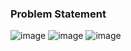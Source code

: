 ### Problem Statement

![image](https://user-images.githubusercontent.com/36649115/40689464-15ab10da-6357-11e8-94bb-6a6be4ba5886.png)
![image](https://user-images.githubusercontent.com/36649115/40689481-2828214e-6357-11e8-9a18-1187bcdcdc53.png)
![image](https://user-images.githubusercontent.com/36649115/40689497-37f83eec-6357-11e8-95ff-8972f6b37b6f.png)
